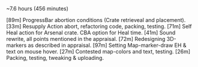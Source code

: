 ~7.6 hours (456 minutes)

[89m] ProgressBar abortion conditions (Crate retrieveal and placement).
[33m] Resupply Action abort, refactoring code, packing, testing.
[71m] Self Heal action for Arsenal crate. CBA option for Heal time.
[41m] Sound rewrite, all points mentioned in the appraisal.
[72m] Redesigning 3D-markers as described in appraisal.
[97m] Setting Map-marker-draw EH & text on mouse hover.
[27m] Contested map-colors and text, testing.
[26m] Packing, testing, tweaking & uploading.